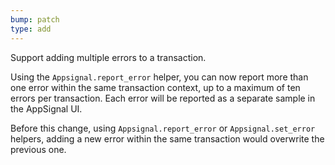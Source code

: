```yaml
---
bump: patch
type: add
---
```


Support adding multiple errors to a transaction.

Using the `Appsignal.report_error` helper, you can now report more than one error within the same transaction context, up to a maximum of ten errors per transaction. Each error will be reported as a separate sample in the AppSignal UI.

Before this change, using `Appsignal.report_error` or `Appsignal.set_error` helpers, adding a new error within the same transaction would overwrite the previous one.
